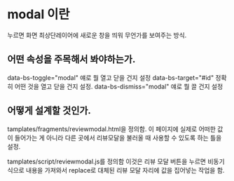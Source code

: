 # modal 이란
누르면 화면 최상단레이어에 새로운 창을 띄워 무언가를 보여주는 방식.

## 어떤 속성을 주목해서 봐야하는가.
data-bs-toggle="modal" 얘로 뭘 열고 닫을 건지 설정
data-bs-target="#id" 정확히 어떤 것을 열고 닫을 건지 설정.
data-bs-dismiss="modal" 얘로 뭘 끌 건지 설정

## 어떻게 설계할 것인가.

tamplates/fragments/reviewmodal.html을 정의함.
이 페이지에 실제로 어떠한 값이 들어가는 게 아니라
다른 곳에서 리뷰모달을 불러올 때 사용할 수 있도록 하는 틀을 설정.

tamplates/script/reviewmodal.js를 정의함
이것은 리뷰 모달 버튼을 누르면 비동기식으로 내용을 가져와서
replace로 대체된 리뷰 모달 자리에 값을 집어넣는 작업을 함.